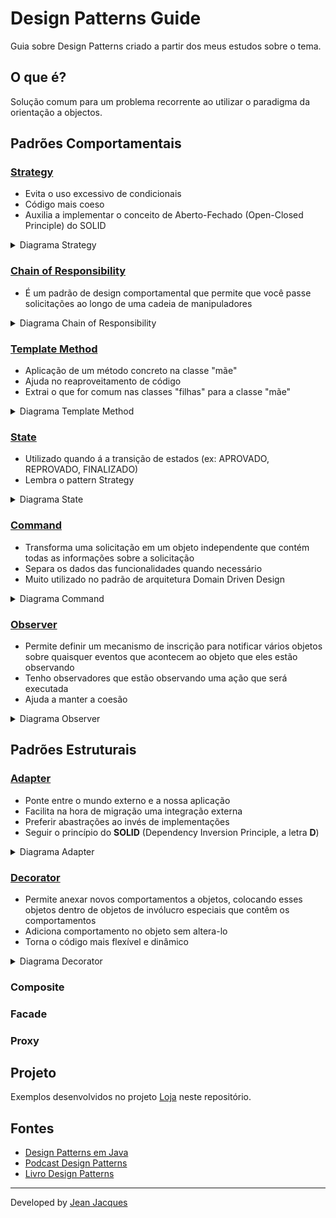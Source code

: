 # Design Patterns Guide

Guia sobre Design Patterns criado a partir dos meus estudos sobre o tema.

## O que é?

Solução comum para um problema recorrente ao utilizar o paradigma da orientação a objectos.

## Padrões Comportamentais

### [Strategy](https://refactoring.guru/design-patterns/strategy)

- Evita o uso excessivo de condicionais
- Código mais coeso
- Auxilia a implementar o conceito de Aberto-Fechado (Open-Closed Principle) do SOLID

<details >
<summary>Diagrama Strategy</summary>
<img src="https://refactoring.guru/images/patterns/diagrams/strategy/solution.png" width="500">
</details >  

### [Chain of Responsibility](https://refactoring.guru/design-patterns/chain-of-responsibility)

- É um padrão de design comportamental que permite que você passe solicitações ao longo de uma cadeia de manipuladores

<details >
<summary>Diagrama Chain of Responsibility</summary>
<img src="https://refactoring.guru/images/patterns/diagrams/chain-of-responsibility/example-en.png" width="500">
</details >  

### [Template Method](https://refactoring.guru/design-patterns/template-method)

- Aplicação de um método concreto na classe "mãe"
- Ajuda no reaproveitamento de código
- Extrai o que for comum nas classes "filhas" para a classe "mãe"

<details >
<summary>Diagrama Template Method</summary>
<img src="https://refactoring.guru/images/patterns/diagrams/template-method/structure.png" width="500">
</details >  

### [State](https://refactoring.guru/design-patterns/state)

- Utilizado quando á a transição de estados (ex: APROVADO, REPROVADO, FINALIZADO)
- Lembra o pattern Strategy

<details >
<summary>Diagrama State</summary>
<img src="https://refactoring.guru/images/patterns/diagrams/state/solution-en.png" width="500">
</details >  

### [Command](https://refactoring.guru/design-patterns/command)

- Transforma uma solicitação em um objeto independente que contém todas as informações sobre a solicitação
- Separa os dados das funcionalidades quando necessário
- Muito utilizado no padrão de arquitetura Domain Driven Design

<details >
<summary>Diagrama Command</summary>
<img src="https://refactoring.guru/images/patterns/diagrams/command/solution3-en.png" width="500">
</details >  

### [Observer](https://refactoring.guru/design-patterns/observer)

- Permite definir um mecanismo de inscrição para notificar vários objetos sobre quaisquer eventos que acontecem ao
  objeto que eles estão observando
- Tenho observadores que estão observando uma ação que será executada
- Ajuda a manter a coesão

<details >
<summary>Diagrama Observer</summary>
<img src="https://refactoring.guru/images/patterns/diagrams/observer/solution2-en.png" width="500">
</details >  

## Padrões Estruturais

### [Adapter](https://refactoring.guru/design-patterns/adapter)

- Ponte entre o mundo externo e a nossa aplicação
- Facilita na hora de migração uma integração externa
- Preferir abastrações ao invés de implementações
- Seguir o princípio do **SOLID** (Dependency Inversion Principle, a letra **D**)

<details >
<summary>Diagrama Adapter</summary>
<img src="https://refactoring.guru/images/patterns/diagrams/adapter/structure-class-adapter.png" width="500">
</details >  

### [Decorator](https://refactoring.guru/design-patterns/decorator)

- Permite anexar novos comportamentos a objetos, colocando esses objetos dentro de objetos de invólucro especiais que contêm os comportamentos
- Adiciona comportamento no objeto sem altera-lo
- Torna o código mais flexível e dinâmico

<details >
<summary>Diagrama Decorator</summary>
<img src="https://refactoring.guru/images/patterns/diagrams/decorator/solution2.png" width="500">
</details >  

### Composite
### Facade
### Proxy

## Projeto

Exemplos desenvolvidos no projeto [Loja](./loja) neste repositório.

## Fontes

- [Design Patterns em Java](https://cursos.alura.com.br/course/introducao-design-patterns-java)
- [Podcast Design Patterns](https://cursos.alura.com.br/hipsterstech-design-patterns-hipsters-206-a345)
- [Livro Design Patterns](https://www.amazon.com.br/Design-Patterns-Elements-Reusable-Object-Oriented/dp/0201633612/ref=asc_df_0201633612/?tag=googleshopp00-20&linkCode=df0&hvadid=379735814613&hvpos=&hvnetw=g&hvrand=6375507411940335659&hvpone=&hvptwo=&hvqmt=&hvdev=c&hvdvcmdl=&hvlocint=&hvlocphy=1001773&hvtargid=pla-395340045790&psc=1)

---
Developed by [Jean Jacques](https://github.com/jjeanjacques10)